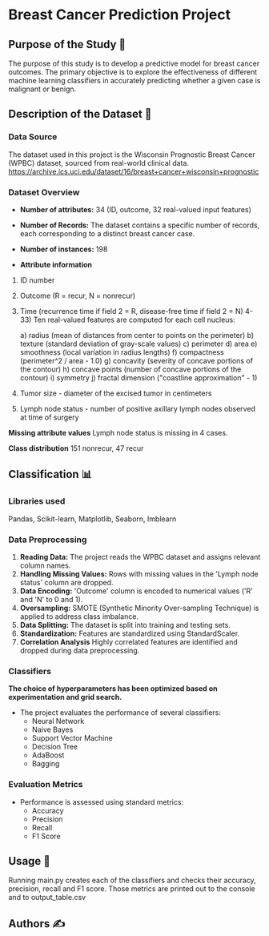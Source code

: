 # Breast Cancer Prediction Project

## Purpose of the Study 🧪

The purpose of this study is to develop a predictive model for breast cancer outcomes. The primary objective is to explore the effectiveness of different machine learning classifiers in accurately predicting whether a given case is malignant or benign. 

## Description of the Dataset 🔬

### Data Source
The dataset used in this project is the Wisconsin Prognostic Breast Cancer (WPBC) dataset, sourced from real-world clinical data.
https://archive.ics.uci.edu/dataset/16/breast+cancer+wisconsin+prognostic

### Dataset Overview
- **Number of attributes:** 34 (ID, outcome, 32 real-valued input features)
- **Number of Records:** The dataset contains a specific number of records, each corresponding to a distinct breast cancer case.
- **Number of instances:** 198

- **Attribute information**
1) ID number
2) Outcome (R = recur, N = nonrecur)
3) Time (recurrence time if field 2 = R, disease-free time if 
	field 2	= N)
4-33) Ten real-valued features are computed for each cell nucleus:

	a) radius (mean of distances from center to points on the perimeter)
	b) texture (standard deviation of gray-scale values)
	c) perimeter
	d) area
	e) smoothness (local variation in radius lengths)
	f) compactness (perimeter^2 / area - 1.0)
	g) concavity (severity of concave portions of the contour)
	h) concave points (number of concave portions of the contour)
	i) symmetry 
	j) fractal dimension ("coastline approximation" - 1)

34) Tumor size - diameter of the excised tumor in centimeters
35) Lymph node status - number of positive axillary lymph nodes
observed at time of surgery

**Missing attribute values** 
	Lymph node status is missing in 4 cases.

**Class distribution**
  151 nonrecur, 47 recur

## Classification 📊

### Libraries used
Pandas, Scikit-learn, Matplotlib, Seaborn, Imblearn

### Data Preprocessing
1. **Reading Data:** The project reads the WPBC dataset and assigns relevant column names.
2. **Handling Missing Values:** Rows with missing values in the 'Lymph node status' column are dropped.
3. **Data Encoding:** 'Outcome' column is encoded to numerical values ('R' and 'N' to 0 and 1).
4. **Oversampling:** SMOTE (Synthetic Minority Over-sampling Technique) is applied to address class imbalance.
5. **Data Splitting:** The dataset is split into training and testing sets.
6. **Standardization:** Features are standardized using StandardScaler.
7. **Correlation Analysis** Highly correlated features are identified and dropped during data preprocessing.


### Classifiers
**The choice of hyperparameters has been optimized based on experimentation and grid search.**

- The project evaluates the performance of several classifiers:
  - Neural Network
  - Naive Bayes
  - Support Vector Machine
  - Decision Tree
  - AdaBoost
  - Bagging

### Evaluation Metrics
- Performance is assessed using standard metrics:
  - Accuracy
  - Precision
  - Recall
  - F1 Score

## Usage 🐍
Running main.py creates each of the classifiers and checks their accuracy, precision, recall and F1 score. Those metrics are printed out to the console and to output_table.csv

## Authors ✍️

